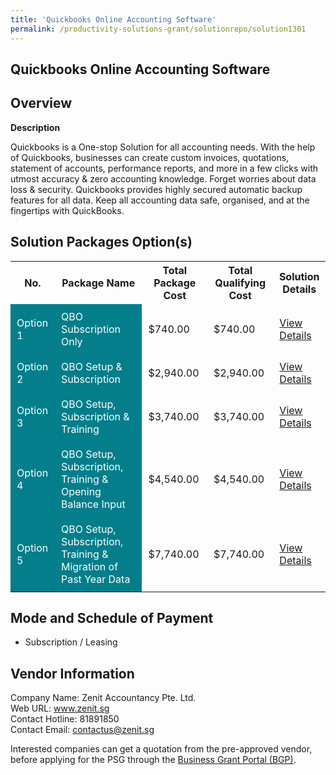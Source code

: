 ```yaml
---
title: 'Quickbooks Online Accounting Software'
permalink: /productivity-solutions-grant/solutionrepo/solution1301
---
```


## Quickbooks Online Accounting Software

## Overview

**Description**

Quickbooks is a One-stop Solution for all accounting needs. With the help of Quickbooks, businesses can create custom invoices, quotations, statement of accounts, performance reports, and more in a few clicks with utmost accuracy & zero accounting knowledge. Forget worries about data loss & security. Quickbooks provides highly secured automatic backup features for all data. Keep all accounting data safe, organised, and at the fingertips with QuickBooks.

## Solution Packages Option(s)

<table>
<tr>
<th><b>No.</b></th>
<th><b>Package Name</b></th>
<th><b>Total Package Cost</b></th>
<th><b>Total Qualifying Cost</b></th>
<th><b>Solution Details</b></th>
</tr>
<tr>
<td style='padding: 10px; background-color: #037E8A; color: #FFFFFF;'>Option 1</td>
<td style='padding: 10px; background-color: #037E8A; color: #FFFFFF;'>QBO Subscription Only</td>
<td style='padding: 10px;'>$740.00</td>
<td style='padding: 10px;'>$740.00</td>
<td style='padding: 10px;'><a href='/images/psg/Zenit_Quickbook_26102023_Desensitised_Annex3_Part1.pdf' target='_blank'>View Details</a></td>
</tr>
<tr>
<td style='padding: 10px; background-color: #037E8A; color: #FFFFFF;'>Option 2</td>
<td style='padding: 10px; background-color: #037E8A; color: #FFFFFF;'>QBO Setup & Subscription</td>
<td style='padding: 10px;'>$2,940.00</td>
<td style='padding: 10px;'>$2,940.00</td>
<td style='padding: 10px;'><a href='/images/psg/Zenit_Quickbook_26102023_Desensitised_Annex3_Part2.pdf' target='_blank'>View Details</a></td>
</tr>
<tr>
<td style='padding: 10px; background-color: #037E8A; color: #FFFFFF;'>Option 3</td>
<td style='padding: 10px; background-color: #037E8A; color: #FFFFFF;'>QBO Setup, Subscription & Training</td>
<td style='padding: 10px;'>$3,740.00</td>
<td style='padding: 10px;'>$3,740.00</td>
<td style='padding: 10px;'><a href='/images/psg/Zenit_Quickbook_26102023_Desensitised_Annex3_Part3.pdf' target='_blank'>View Details</a></td>
</tr>
<tr>
<td style='padding: 10px; background-color: #037E8A; color: #FFFFFF;'>Option 4</td>
<td style='padding: 10px; background-color: #037E8A; color: #FFFFFF;'>QBO Setup, Subscription, Training & Opening Balance Input</td>
<td style='padding: 10px;'>$4,540.00</td>
<td style='padding: 10px;'>$4,540.00</td>
<td style='padding: 10px;'><a href='/images/psg/Zenit_Quickbook_26102023_Desensitised_Annex3_Part4.pdf' target='_blank'>View Details</a></td>
</tr>
<tr>
<td style='padding: 10px; background-color: #037E8A; color: #FFFFFF;'>Option 5</td>
<td style='padding: 10px; background-color: #037E8A; color: #FFFFFF;'>QBO Setup, Subscription, Training & Migration of Past Year Data</td>
<td style='padding: 10px;'>$7,740.00</td>
<td style='padding: 10px;'>$7,740.00</td>
<td style='padding: 10px;'><a href='/images/psg/Zenit_Quickbook_26102023_Desensitised_Annex3_Part5.pdf' target='_blank'>View Details</a></td>
</tr>
</table>

## Mode and Schedule of Payment

 - Subscription / Leasing

## Vendor Information

 Company Name: Zenit Accountancy Pte. Ltd.<br>Web URL: www.zenit.sg <br>Contact Hotline: 81891850 <br>Contact Email: contactus@zenit.sg <br>

Interested companies can get a quotation from the pre-approved vendor, before applying for the PSG through the <a href='https://www.businessgrants.gov.sg/' target='_blank' rel='noopener'>Business Grant Portal (BGP)</a>.

<script src="/jquery/resize-tables.js"></script>
